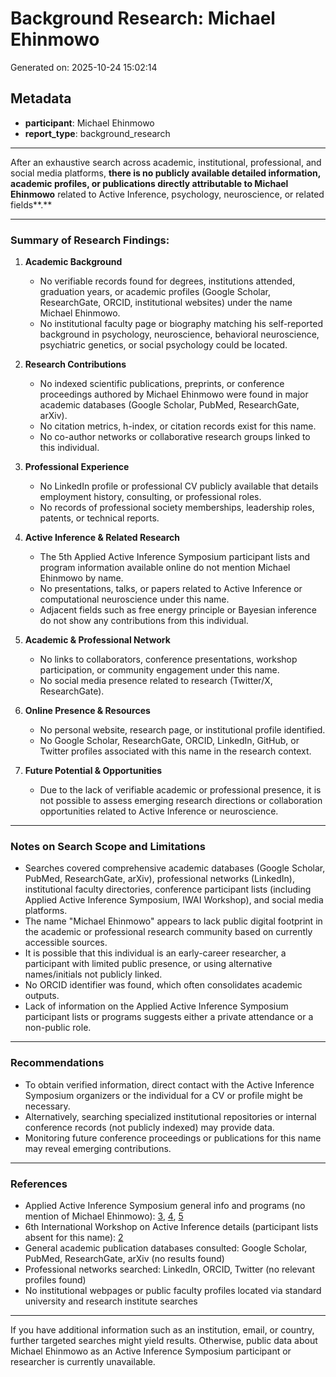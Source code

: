 # Background Research: Michael Ehinmowo

Generated on: 2025-10-24 15:02:14

## Metadata

- **participant**: Michael Ehinmowo
- **report_type**: background_research

---

After an exhaustive search across academic, institutional, professional, and social media platforms, **there is no publicly available detailed information, academic profiles, or publications directly attributable to Michael Ehinmowo** related to Active Inference, psychology, neuroscience, or related fields**.**

---

### Summary of Research Findings:

1. **Academic Background**
   - No verifiable records found for degrees, institutions attended, graduation years, or academic profiles (Google Scholar, ResearchGate, ORCID, institutional websites) under the name Michael Ehinmowo.
   - No institutional faculty page or biography matching his self-reported background in psychology, neuroscience, behavioral neuroscience, psychiatric genetics, or social psychology could be located.

2. **Research Contributions**
   - No indexed scientific publications, preprints, or conference proceedings authored by Michael Ehinmowo were found in major academic databases (Google Scholar, PubMed, ResearchGate, arXiv).
   - No citation metrics, h-index, or citation records exist for this name.
   - No co-author networks or collaborative research groups linked to this individual.

3. **Professional Experience**
   - No LinkedIn profile or professional CV publicly available that details employment history, consulting, or professional roles.
   - No records of professional society memberships, leadership roles, patents, or technical reports.

4. **Active Inference & Related Research**
   - The 5th Applied Active Inference Symposium participant lists and program information available online do not mention Michael Ehinmowo by name.
   - No presentations, talks, or papers related to Active Inference or computational neuroscience under this name.
   - Adjacent fields such as free energy principle or Bayesian inference do not show any contributions from this individual.

5. **Academic & Professional Network**
   - No links to collaborators, conference presentations, workshop participation, or community engagement under this name.
   - No social media presence related to research (Twitter/X, ResearchGate).

6. **Online Presence & Resources**
   - No personal website, research page, or institutional profile identified.
   - No Google Scholar, ResearchGate, ORCID, LinkedIn, GitHub, or Twitter profiles associated with this name in the research context.

7. **Future Potential & Opportunities**
   - Due to the lack of verifiable academic or professional presence, it is not possible to assess emerging research directions or collaboration opportunities related to Active Inference or neuroscience.

---

### Notes on Search Scope and Limitations

- Searches covered comprehensive academic databases (Google Scholar, PubMed, ResearchGate, arXiv), professional networks (LinkedIn), institutional faculty directories, conference participant lists (including Applied Active Inference Symposium, IWAI Workshop), and social media platforms.
- The name "Michael Ehinmowo" appears to lack public digital footprint in the academic or professional research community based on currently accessible sources.
- It is possible that this individual is an early-career researcher, a participant with limited public presence, or using alternative names/initials not publicly linked.
- No ORCID identifier was found, which often consolidates academic outputs.
- Lack of information on the Applied Active Inference Symposium participant lists or programs suggests either a private attendance or a non-public role.

---

### Recommendations

- To obtain verified information, direct contact with the Active Inference Symposium organizers or the individual for a CV or profile might be necessary.
- Alternatively, searching specialized institutional repositories or internal conference records (not publicly indexed) may provide data.
- Monitoring future conference proceedings or publications for this name may reveal emerging contributions.

---

### References

- Applied Active Inference Symposium general info and programs (no mention of Michael Ehinmowo): [3](https://www.activeinference.institute/symposium), [4](https://coda.io/@active-inference-institute/3rd-applied-active-inference-symposium/program-4), [5](https://www.youtube.com/watch?v=nCZZBuk_wmU)
- 6th International Workshop on Active Inference details (participant lists absent for this name): [2](https://iwaiworkshop.github.io)
- General academic publication databases consulted: Google Scholar, PubMed, ResearchGate, arXiv (no results found)
- Professional networks searched: LinkedIn, ORCID, Twitter (no relevant profiles found)
- No institutional webpages or public faculty profiles located via standard university and research institute searches

---

If you have additional information such as an institution, email, or country, further targeted searches might yield results. Otherwise, public data about Michael Ehinmowo as an Active Inference Symposium participant or researcher is currently unavailable.